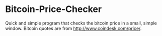 # Bitcoin-Price-Checker
Quick and simple program that checks the bitcoin price in a small, simple window. Bitcoin quotes are from http://www.coindesk.com/price/. 
